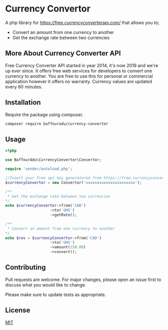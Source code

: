 # Currency Convertor

A php library for https://free.currencyconverterapi.com/ that allows you to;
 - Convert an amount from one currency to another
 - Get the exchange rate between two currencies

## More About Currency Converter API
Free Currency Converter API started in year 2014, it's now 2019 and we're up ever since. It offers free web services for developers to convert one currency to another. You are free to use this for personal or commercial application however it offers no warranty. Currency values are updated every 60 minutes.

## Installation
Require the package using composer.

```bash
composer require baffouradu/currency-convertor
```

## Usage

```php
<?php

use BaffourAdu\CurrencyConvertor\Convertor;

require 'vendor/autoload.php';

//Insert your free api key generatored from https://free.currencyconverterapi.com/free-api-key
$currencyConvertor = new Convertor('xxxxxxxxxxxxxxxxxxxxxx');

/**
 * Get the exchange rate between two currencies
*/
echo $currencyConvertor->from('CAD')
                    ->to('GHS')
                    ->getRate();

/**
 * Convert an amount from one currency to another
*/
echo $res = $currencyConvertor->from('CAD')
                    ->to('GHS')
                    ->amount(150.00)
                    ->convert();

```

## Contributing
Pull requests are welcome. For major changes, please open an issue first to discuss what you would like to change.

Please make sure to update tests as appropriate.

## License
[MIT](./LICENSE.md)
